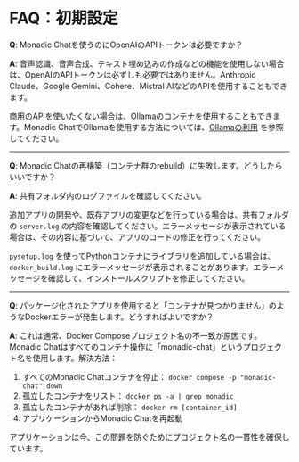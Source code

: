 # FAQ：初期設定

**Q**: Monadic Chatを使うのにOpenAIのAPIトークンは必要ですか？

**A**: 音声認識、音声合成、テキスト埋め込みの作成などの機能を使用しない場合は、OpenAIのAPIトークンは必ずしも必要ではありません。Anthropic Claude、Google Gemini、Cohere、Mistral AIなどのAPIを使用することもできます。

商用のAPIを使いたくない場合は、Ollamaのコンテナを使用することもできます。Monadic ChatでOllamaを使用する方法については、[Ollamaの利用](../advanced-topics/ollama.md) を参照してください。

---

**Q**: Monadic Chatの再構築（コンテナ群のrebuild）に失敗します。どうしたらいいですか？

**A**: 共有フォルダ内のログファイルを確認してください。

追加アプリの開発や、既存アプリの変更などを行っている場合は、共有フォルダの `server.log` の内容を確認してください。エラーメッセージが表示されている場合は、その内容に基づいて、アプリのコードの修正を行ってください。

`pysetup.log` を使ってPythonコンテナにライブラリを追加している場合は、`docker_build.log` にエラーメッセージが表示されることがあります。エラーメッセージを確認して、インストールスクリプトを修正してください。

---

**Q**: パッケージ化されたアプリを使用すると「コンテナが見つかりません」のようなDockerエラーが発生します。どうすればよいですか？

**A**: これは通常、Docker Composeプロジェクト名の不一致が原因です。Monadic Chatはすべてのコンテナ操作に「monadic-chat」というプロジェクト名を使用します。解決方法：

1. すべてのMonadic Chatコンテナを停止： `docker compose -p "monadic-chat" down`
2. 孤立したコンテナをリスト： `docker ps -a | grep monadic`
3. 孤立したコンテナがあれば削除： `docker rm [container_id]`
4. アプリケーションからMonadic Chatを再起動

アプリケーションは今、この問題を防ぐためにプロジェクト名の一貫性を確保しています。

